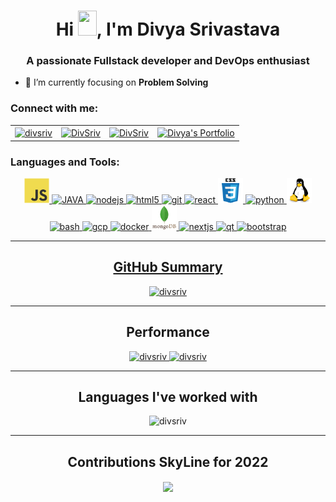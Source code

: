 <h1 align="center">Hi <img src="https://github.com/TheDudeThatCode/TheDudeThatCode/blob/master/Assets/Hi.gif" height= "40px" width="30px">, I'm Divya Srivastava</h1>
<h3 align="center">A passionate Fullstack developer and DevOps enthusiast</h3>


<!-- - 🌱 I’m currently learning about **Full Stack Development and Cloud technologies** -->
- 🌱 I’m currently focusing on **Problem Solving**


<h3 align="left">Connect with me:</h3>
<p align="left"> 
  
<table class='table'><tbody><tr><td><a href="https://linkedin.com/in/divsriv" target="_blank"><img align="center" src="https://raw.githubusercontent.com/rahuldkjain/github-profile-readme-generator/master/src/images/icons/Social/linked-in-alt.svg" alt="divsriv" height="30" width="40" /></a></td><td>
<a href="https://www.leetcode.com/DivSriv" target="_blank"><img align="center" src="https://raw.githubusercontent.com/rahuldkjain/github-profile-readme-generator/master/src/images/icons/Social/leet-code.svg" alt="DivSriv" height="30" width="40" /></a></td><td>  
<a href="https://www.hackerrank.com/DivSriv" target="_blank"><img align="center" src="https://raw.githubusercontent.com/rahuldkjain/github-profile-readme-generator/master/src/images/icons/Social/hackerrank.svg" alt="DivSriv" height="45" width="45" /></a></td><td>
<a href="https://divsriv.github.io/PortfoliousingHTMLCSS/index.html" target="_blank"><img align="center" src="https://user-images.githubusercontent.com/72649014/166218874-c255bf1f-338e-46f6-bbfe-ff2b4428c3fd.svg" alt="Divya's Portfolio" height="45" width="55" /></a></td></tr></tbody></table>  
</p>

<!-- <h3 align="left">Languages and Tools:</h3>
<p align="center"> 
  <a href="https://www.w3.org/html/" target="_blank" rel="noreferrer"> <img src="https://raw.githubusercontent.com/devicons/devicon/master/icons/html5/html5-original-wordmark.svg" alt="html5" width="40" height="40"/> </a> 
  <a href="https://developer.mozilla.org/en-US/docs/Web/JavaScript" target="_blank" rel="noreferrer"> <img src="https://raw.githubusercontent.com/devicons/devicon/master/icons/javascript/javascript-original.svg" alt="javascript" width="40" height="40"/> </a> 
  <a href="https://www.python.org" target="_blank" rel="noreferrer"> <img src="https://raw.githubusercontent.com/devicons/devicon/master/icons/python/python-original.svg" alt="python" width="40" height="40"/> </a>   
  <a href="https://git-scm.com/" target="_blank" rel="noreferrer"> <img src="https://www.vectorlogo.zone/logos/git-scm/git-scm-icon.svg" alt="git" width="40" height="40"/> </a>   
  <a href="https://reactjs.org/" target="_blank" rel="noreferrer"> <img src="https://raw.githubusercontent.com/devicons/devicon/master/icons/react/react-original-wordmark.svg" alt="react" width="40" height="40"/> </a>   
  <a href="https://www.w3schools.com/css/" target="_blank" rel="noreferrer"> <img src="https://raw.githubusercontent.com/devicons/devicon/master/icons/css3/css3-original-wordmark.svg" alt="css3" width="40" height="40"/> </a>   
  <a href="https://www.gnu.org/software/bash/" target="_blank" rel="noreferrer"> <img src="https://www.vectorlogo.zone/logos/gnu_bash/gnu_bash-icon.svg" alt="bash" width="40" height="40"/> </a>  
  <a href="https://www.linux.org/" target="_blank" rel="noreferrer"> <img src="https://raw.githubusercontent.com/devicons/devicon/master/icons/linux/linux-original.svg" alt="linux" width="40" height="40"/> </a>   
  <a href="https://www.docker.com/" target="_blank" rel="noreferrer"> <img src="https://raw.githubusercontent.com/devicons/devicon/master/icons/docker/docker-original-wordmark.svg" alt="docker" width="40" height="40"/> </a>  
  <a href="https://cloud.google.com" target="_blank" rel="noreferrer"> <img src="https://www.vectorlogo.zone/logos/google_cloud/google_cloud-icon.svg" alt="gcp" width="40" height="40"/> </a> 
  <a href="https://flask.palletsprojects.com/" target="_blank" rel="noreferrer"> <img src="https://www.vectorlogo.zone/logos/pocoo_flask/pocoo_flask-icon.svg" alt="flask" width="40" height="40"/> </a>   
    <a href="https://nextjs.org/" target="_blank" rel="noreferrer"> <img src="https://upload.vectorlogo.zone/logos/nextjs/images/2d3864ef-00e0-4026-ab1d-30e4a98e2899.svg" alt="nextjs" width="40" height="40"/> </a> 
  <a href="https://www.mongodb.com/" target="_blank" rel="noreferrer"> <img src="https://raw.githubusercontent.com/devicons/devicon/master/icons/mongodb/mongodb-original-wordmark.svg" alt="mongodb" width="40" height="40"/> </a>   
  <a href="https://getbootstrap.com" target="_blank" rel="noreferrer"> <img src="https://raw.githubusercontent.com/devicons/devicon/master/icons/bootstrap/bootstrap-plain-wordmark.svg" alt="bootstrap" width="40" height="40"/> </a> 
  <a href="https://nodejs.org" target="_blank" rel="noreferrer"> <img src="https://raw.githubusercontent.com/devicons/devicon/master/icons/nodejs/nodejs-original-wordmark.svg" alt="nodejs" width="40" height="40"/> </a> 
  <a href="https://www.qt.io/" target="_blank" rel="noreferrer"> <img src="https://upload.wikimedia.org/wikipedia/commons/0/0b/Qt_logo_2016.svg" alt="qt" width="40" height="40"/> </a> 
</p> -->

<!--   <a href="https://kubernetes.io" target="_blank" rel="noreferrer"> <img src="https://www.vectorlogo.zone/logos/kubernetes/kubernetes-icon.svg" alt="kubernetes" width="40" height="40"/> </a>  -->

<!-- ![java-horizontal](https://user-images.githubusercontent.com/72649014/190919345-5214e069-6029-4052-ba7e-1376a2d3cf4a.svg) -->



<h3 align="left">Languages and Tools:</h3>
<p align="center">   
<!-- For Table format later -->
<!--   <table class='table' align="center"><tbody><tr><td>       </td></tr></tbody></table>   -->
  <a href="https://developer.mozilla.org/en-US/docs/Web/JavaScript" target="_blank" rel="noreferrer"> <img src="https://raw.githubusercontent.com/devicons/devicon/master/icons/javascript/javascript-original.svg" alt="javascript" width="40" height="40"/> </a>  
  <a href="https://www.java.com/en/" target="_blank" rel="noreferrer"> <img src="https://user-images.githubusercontent.com/72649014/190919345-5214e069-6029-4052-ba7e-1376a2d3cf4a.svg" alt="JAVA" width="100" height="34"/> </a>
  <a href="https://nodejs.org" target="_blank" rel="noreferrer"> <img src="https://user-images.githubusercontent.com/72649014/182894377-55d025df-097b-42c5-b6bb-0b00c74a296a.svg" alt="nodejs" width="40" height="40"/> </a>
  <a href="https://www.w3.org/html/" target="_blank" rel="noreferrer"> <img src="https://img.shields.io/badge/html5%20-%231572B6.svg?&style=for-the-badge&logo=html5&logoColor=white&color=orange" alt="html5"/> </a>   
  <a href="https://git-scm.com/" target="_blank" rel="noreferrer"> <img src="https://www.vectorlogo.zone/logos/git-scm/git-scm-icon.svg" alt="git" width="40" height="40"/> </a> 
  <a href="https://reactjs.org/" target="_blank" rel="noreferrer"> <img src="https://img.shields.io/badge/react%20-%2343853D.svg?&style=for-the-badge&logo=react&logoColor=blue&color=lightgray" alt="react"/> </a>   
  <a href="https://www.w3schools.com/css/" target="_blank" rel="noreferrer"> <img src="https://raw.githubusercontent.com/devicons/devicon/master/icons/css3/css3-original-wordmark.svg" alt="css3" width="40" height="40"/> </a>  
  <a href="https://www.python.org" target="_blank" rel="noreferrer"> <img src="https://img.shields.io/badge/python%20-%2343853D.svg?&style=for-the-badge&logo=python&logoColor=blue&color=#32a852" alt="python"/> </a>  
  <a href="https://www.linux.org/" target="_blank" rel="noreferrer"> <img src="https://raw.githubusercontent.com/devicons/devicon/master/icons/linux/linux-original.svg" alt="linux" width="40" height="40"/> </a>  
  <a href="https://www.gnu.org/software/bash/" target="_blank" rel="noreferrer"> <img src="https://img.shields.io/badge/bash%20-%2343853D.svg?&style=for-the-badge&logo=gnubash&logoColor=white&color=gray" alt="bash"/> </a>   
  <a href="https://cloud.google.com" target="_blank" rel="noreferrer"> <img src="https://www.vectorlogo.zone/logos/google_cloud/google_cloud-icon.svg" alt="gcp" width="40" height="40"/> </a> 
  <a href="https://www.docker.com/" target="_blank" rel="noreferrer"> <img src="https://img.shields.io/badge/docker%20-%2343853D.svg?&style=for-the-badge&logo=docker&logoColor=white&color=blue" alt="docker"/> </a> 
  <!--   <a href="https://flask.palletsprojects.com/" target="_blank" rel="noreferrer"> <img src="https://www.vectorlogo.zone/logos/pocoo_flask/pocoo_flask-icon.svg" alt="flask" width="40" height="40"/> </a>    -->
<!--   <a href="https://kubernetes.io" target="_blank" rel="noreferrer"> <img src="https://www.vectorlogo.zone/logos/kubernetes/kubernetes-icon.svg" alt="kubernetes" width="40" height="40"/> </a>  -->
  <a href="https://www.mongodb.com/" target="_blank" rel="noreferrer"> <img src="https://raw.githubusercontent.com/devicons/devicon/master/icons/mongodb/mongodb-original-wordmark.svg" alt="mongodb" width="40" height="40"/> </a>  
  <a href="https://nextjs.org/" target="_blank" rel="noreferrer"> <img src="https://img.shields.io/badge/next.js%20-%2343853D.svg?&style=for-the-badge&logo=next.js&logoColor=white&color=gray" alt="nextjs"/> </a> 
  <a href="https://www.qt.io/" target="_blank" rel="noreferrer"> <img src="https://upload.wikimedia.org/wikipedia/commons/0/0b/Qt_logo_2016.svg" alt="qt" width="40" height="40"/> </a> 
  <a href="https://getbootstrap.com" target="_blank" rel="noreferrer"> <img src="https://img.shields.io/badge/bootstrap%20-%2343853D.svg?&style=for-the-badge&logo=bootstrap&logoColor=white&color=ff69b4" alt="bootstrap" </a> 
  <!--   <a href="https://www.vagrantup.com/" target="_blank" rel="noreferrer"> <img src="https://www.vectorlogo.zone/logos/vagrantup/vagrantup-icon.svg" alt="vagrant" width="40" height="40"/> </a>  -->
</p>

<!-- ![nodedotjs](https://user-images.githubusercontent.com/72649014/182894377-55d025df-097b-42c5-b6bb-0b00c74a296a.svg) -->


---

<h2 align='center'>GitHub Summary</h2>

<p align='center'><a href="https://github.com/divsriv">
  <img src="https://github-profile-summary-cards.vercel.app/api/cards/profile-details?username=DivSriv&theme=github_dark" alt="divsriv" />
</a></p>


---

<h2 align='center'>Performance</h2>

<p align='center'><a href="https://github.com/divsriv">
  <img width="48%" src="https://github-readme-streak-stats.herokuapp.com/?user=divsriv&theme=dark&" alt="divsriv" alt="divsriv" />
  <img width="48%" src="https://github-readme-stats.vercel.app/api?username=divsriv&theme=dark&show_icons=true&locale=en" alt="divsriv" />
</a></p>

---

<h2 align='center'>Languages I've worked with</h2>

<p align='center'>
  <img width="48%" src="https://github-readme-stats.vercel.app/api/top-langs?username=divsriv&theme=dark&show_icons=true&locale=en&layout=compact&langs_count=5" alt="divsriv" />
<!--   <img height="200px" width="510px" src="https://github-profile-summary-cards.vercel.app/api/cards/profile-details?username=DivSriv&theme=github_dark" alt="divsriv" /> -->
</p>

---

<!-- ![Activity Graph](https://activity-graph.herokuapp.com/graph?username=DivSriv&theme=react-dark&hide_border=true&custom_title=Divya%20Srivastava's%20Last%2030%20Days%20Contributions%20Graph&bg_color=0d1117&area_color=1f6fea&line=3399ff&point=ffffff&color=fefefe)
![Activity Graph](https://github-readme-activity-graph.cyclic.app/graph?username=DivSriv&theme=github-dark)
--- -->

<h2 align='center'>Contributions SkyLine for 2022</h2>

<!-- &emsp;&emsp;&emsp;&emsp;&emsp;&emsp;&emsp;&emsp;&emsp;&emsp; -->
<div align="center">
<img align='center' src="https://user-images.githubusercontent.com/72649014/184781541-51e8d7bb-1977-449d-9671-39dd42bf4d66.gif">            
<div/>

<!-- ![DivSriv-Aug15@2022](https://user-images.githubusercontent.com/72649014/184781541-51e8d7bb-1977-449d-9671-39dd42bf4d66.gif) -->


